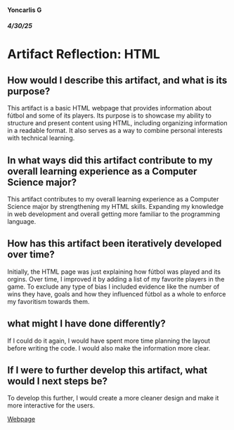 #### Yoncarlis G
##### 4/30/25
# Artifact Reflection: HTML

## How would I describe this artifact, and what is its purpose?
This artifact is a basic HTML webpage that provides information about fútbol and some of its players. Its purpose is to showcase my ability to structure and present content using HTML, including organizing information in a readable format. It also serves as a way to combine personal interests with technical learning.

## In what ways did this artifact contribute to my overall learning experience as a Computer Science major?
This artifact contributes to my overall learning experience as a Computer Science major by strengthening my HTML skills. Expanding my knowledge in web development and overall getting more familiar to the programming language.
 
## How has this artifact been iteratively developed over time? 
Initially, the HTML page was just explaining how fútbol was played and its orgins. Over time, I improved it by adding a list of my favorite players in the game. To exclude any type of bias I included evidence like the number of wins they have, goals and how they influenced fútbol as a whole to enforce my favoritism towards them. 


## what might I have done differently?
If I could do it again, I would have spent more time planning the layout before writing the code. I would also make the information more clear.

## If I were to further develop this artifact, what would I next steps be?
To develop this further, I would create a more cleaner design and make it more interactive for the users.

[Webpage]()

